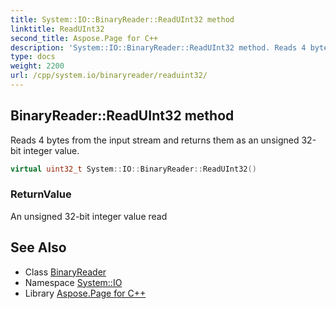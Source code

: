 ```yaml
---
title: System::IO::BinaryReader::ReadUInt32 method
linktitle: ReadUInt32
second_title: Aspose.Page for C++
description: 'System::IO::BinaryReader::ReadUInt32 method. Reads 4 bytes from the input stream and returns them as an unsigned 32-bit integer value in C++.'
type: docs
weight: 2200
url: /cpp/system.io/binaryreader/readuint32/
---
```

## BinaryReader::ReadUInt32 method


Reads 4 bytes from the input stream and returns them as an unsigned 32-bit integer value.

```cpp
virtual uint32_t System::IO::BinaryReader::ReadUInt32()
```


### ReturnValue

An unsigned 32-bit integer value read

## See Also

* Class [BinaryReader](../)
* Namespace [System::IO](../../)
* Library [Aspose.Page for C++](../../../)
